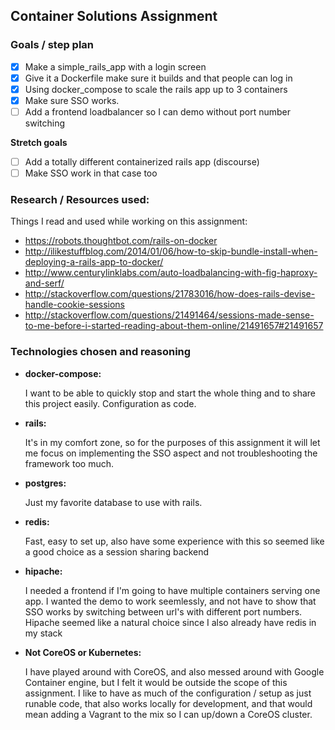 Container Solutions Assignment
------------------------------

### Goals / step plan

- [X] Make a simple_rails_app with a login screen
- [X] Give it a Dockerfile make sure it builds and that people can log in
- [X] Using docker_compose to scale the rails app up to 3 containers
- [X] Make sure SSO works.
- [ ] Add a frontend loadbalancer so I can demo without port number switching

**Stretch goals**

- [ ] Add a totally different containerized rails app (discourse)
- [ ] Make SSO work in that case too

### Research / Resources used:

Things I read and used while working on this assignment:

* https://robots.thoughtbot.com/rails-on-docker
* http://ilikestuffblog.com/2014/01/06/how-to-skip-bundle-install-when-deploying-a-rails-app-to-docker/
* http://www.centurylinklabs.com/auto-loadbalancing-with-fig-haproxy-and-serf/
* http://stackoverflow.com/questions/21783016/how-does-rails-devise-handle-cookie-sessions
* http://stackoverflow.com/questions/21491464/sessions-made-sense-to-me-before-i-started-reading-about-them-online/21491657#21491657

### Technologies chosen and reasoning

* **docker-compose:**

  I want to be able to quickly stop and start the whole thing and to share this
  project easily. Configuration as code.

* **rails:**

  It's in my comfort zone, so for the purposes of this assignment it will let me
  focus on implementing the SSO aspect and not troubleshooting the framework too
  much.

* **postgres:**

  Just my favorite database to use with rails.

* **redis:**

  Fast, easy to set up, also have some experience with this so seemed like a good
  choice as a session sharing backend

* **hipache:**

  I needed a frontend if I'm going to have multiple containers serving one app.
  I wanted the demo to work seemlessly, and not have to show that SSO works by
  switching between url's with different port numbers.
  Hipache seemed like a natural choice since I also already have redis in my stack

* **Not CoreOS or Kubernetes:**

  I have played around with CoreOS, and also messed around with Google Container
  engine, but I felt it would be outside the scope of this assignment. I like
  to have as much of the configuration / setup as just runable code, that also
  works locally for development, and that would mean adding a Vagrant to the mix
  so I can up/down a CoreOS cluster.